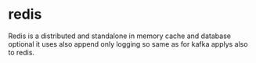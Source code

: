 # redis
Redis is a distributed and standalone in memory cache and database optional
it uses also append only logging so same as for kafka applys also to redis.